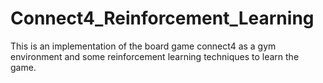 # Connect4_Reinforcement_Learning
This is an implementation of the board game connect4 as a gym environment and some reinforcement learning techniques to learn the game.
